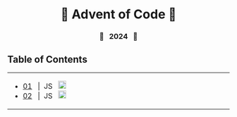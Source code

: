 <div align="center">
  <h1>🎄 Advent of Code 🎄</h1>
</div>

<div align="center">
  <h3>🌟&nbsp;&nbsp;&nbsp;2024&nbsp;&nbsp;&nbsp;🌟</h3>
</div>

## Table of Contents

<table>
    <tr>
        <td width="20%" valign="top">
            <ul>
                <li>
                    <a
                        href="https://github.com/AndrewKohn/advent-of-code-2024/blob/main/01/d1.js"
                        >01</a
                    >&nbsp;&nbsp;&nbsp;|&nbsp;&nbsp;JS&nbsp;&nbsp;
                    <img
                        height="18px"
                        src="https://cdn.jsdelivr.net/gh/devicons/devicon/icons/javascript/javascript-original.svg"
                        alt="javascript icon"
                        title="JavaScript"
                    />
                </li>
                <li>
                      <a
                          href="https://github.com/AndrewKohn/advent-of-code-2024/blob/main/02/d2.js"
                          >02</a
                      >&nbsp;&nbsp;&nbsp;|&nbsp;&nbsp;JS&nbsp;&nbsp;
                      <img
                          height="18px"
                          src="https://cdn.jsdelivr.net/gh/devicons/devicon/icons/javascript/javascript-original.svg"
                          alt="javascript icon"
                          title="JavaScript"
                      />
                  </li>
            </ul>
        </td>
    </tr>
</table>
